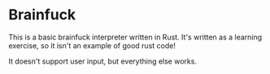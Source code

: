 # Brainfuck

This is a basic brainfuck interpreter written in Rust. It's written as a learning exercise, so it isn't an example of good rust code!

It doesn't support user input, but everything else works.
